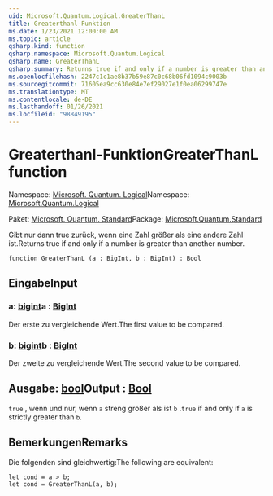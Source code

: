 ```yaml
---
uid: Microsoft.Quantum.Logical.GreaterThanL
title: Greaterthanl-Funktion
ms.date: 1/23/2021 12:00:00 AM
ms.topic: article
qsharp.kind: function
qsharp.namespace: Microsoft.Quantum.Logical
qsharp.name: GreaterThanL
qsharp.summary: Returns true if and only if a number is greater than another number.
ms.openlocfilehash: 2247c1c1ae8b37b59e87c0c68b06fd1094c9003b
ms.sourcegitcommit: 71605ea9cc630e84e7ef29027e1f0ea06299747e
ms.translationtype: MT
ms.contentlocale: de-DE
ms.lasthandoff: 01/26/2021
ms.locfileid: "98849195"
---
```

# <a name="greaterthanl-function"></a><span data-ttu-id="8123e-102">Greaterthanl-Funktion</span><span class="sxs-lookup"><span data-stu-id="8123e-102">GreaterThanL function</span></span>

<span data-ttu-id="8123e-103">Namespace: [Microsoft. Quantum. Logical](xref:Microsoft.Quantum.Logical)</span><span class="sxs-lookup"><span data-stu-id="8123e-103">Namespace: [Microsoft.Quantum.Logical](xref:Microsoft.Quantum.Logical)</span></span>

<span data-ttu-id="8123e-104">Paket: [Microsoft. Quantum. Standard](https://nuget.org/packages/Microsoft.Quantum.Standard)</span><span class="sxs-lookup"><span data-stu-id="8123e-104">Package: [Microsoft.Quantum.Standard](https://nuget.org/packages/Microsoft.Quantum.Standard)</span></span>


<span data-ttu-id="8123e-105">Gibt nur dann true zurück, wenn eine Zahl größer als eine andere Zahl ist.</span><span class="sxs-lookup"><span data-stu-id="8123e-105">Returns true if and only if a number is greater than another number.</span></span>

```qsharp
function GreaterThanL (a : BigInt, b : BigInt) : Bool
```


## <a name="input"></a><span data-ttu-id="8123e-106">Eingabe</span><span class="sxs-lookup"><span data-stu-id="8123e-106">Input</span></span>

### <a name="a--bigint"></a><span data-ttu-id="8123e-107">a: [bigint](xref:microsoft.quantum.lang-ref.bigint)</span><span class="sxs-lookup"><span data-stu-id="8123e-107">a : [BigInt](xref:microsoft.quantum.lang-ref.bigint)</span></span>

<span data-ttu-id="8123e-108">Der erste zu vergleichende Wert.</span><span class="sxs-lookup"><span data-stu-id="8123e-108">The first value to be compared.</span></span>


### <a name="b--bigint"></a><span data-ttu-id="8123e-109">b: [bigint](xref:microsoft.quantum.lang-ref.bigint)</span><span class="sxs-lookup"><span data-stu-id="8123e-109">b : [BigInt](xref:microsoft.quantum.lang-ref.bigint)</span></span>

<span data-ttu-id="8123e-110">Der zweite zu vergleichende Wert.</span><span class="sxs-lookup"><span data-stu-id="8123e-110">The second value to be compared.</span></span>



## <a name="output--bool"></a><span data-ttu-id="8123e-111">Ausgabe: [bool](xref:microsoft.quantum.lang-ref.bool)</span><span class="sxs-lookup"><span data-stu-id="8123e-111">Output : [Bool](xref:microsoft.quantum.lang-ref.bool)</span></span>

<span data-ttu-id="8123e-112">`true` , wenn und nur, wenn `a` streng größer als ist `b` .</span><span class="sxs-lookup"><span data-stu-id="8123e-112">`true` if and only if `a` is strictly greater than `b`.</span></span>

## <a name="remarks"></a><span data-ttu-id="8123e-113">Bemerkungen</span><span class="sxs-lookup"><span data-stu-id="8123e-113">Remarks</span></span>

<span data-ttu-id="8123e-114">Die folgenden sind gleichwertig:</span><span class="sxs-lookup"><span data-stu-id="8123e-114">The following are equivalent:</span></span>

```qsharp
let cond = a > b;
let cond = GreaterThanL(a, b);
```